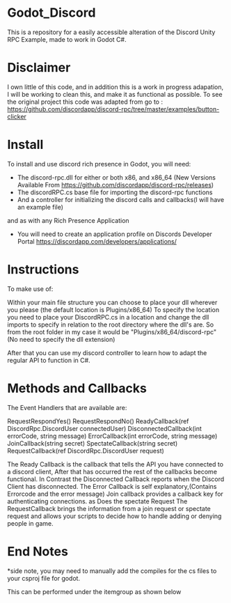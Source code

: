 # Godot_Discord
This is a repository for a easily accessible alteration of the Discord Unity RPC Example, made to work in Godot C#.

# Disclaimer

I own little of this code, and in addition this is a work in progress adapation, I will be working to clean this, and make it as functional as possible. To see the original project this code was adapted from go to : https://github.com/discordapp/discord-rpc/tree/master/examples/button-clicker

# Install
To install and use discord rich presence in Godot, you will need:

- The discord-rpc.dll for either or both x86, and x86_64 (New Versions Available From https://github.com/discordapp/discord-rpc/releases)
- The discordRPC.cs base file for importing the discord-rpc functions
- And a controller for initializing the discord calls and callbacks(I will have an example file)

and as with any Rich Presence Application

- You will need to create an application profile on Discords Developer Portal
https://discordapp.com/developers/applications/

# Instructions
To make use of:

Within your main file structure you can choose to place your dll wherever you please
(the default location is Plugins/x86_64)
To specify the location you need to place your DiscordRPC.cs in a location and change the dll imports to specify in relation to the root directory where the dll's are.
So from the root folder in my case it would be "Plugins/x86_64/discord-rpc" (No need to specify the dll extension)

After that you can use my discord controller to learn how to adapt the regular API to function in C#.

# Methods and Callbacks

The Event Handlers that are available are:

RequestRespondYes()
RequestRespondNo()
ReadyCallback(ref DiscordRpc.DiscordUser connectedUser)
DisconnectedCallback(int errorCode, string message)
ErrorCallback(int errorCode, string message)
JoinCallback(string secret)
SpectateCallback(string secret)
RequestCallback(ref DiscordRpc.DiscordUser request)

The Ready Callback is the callback that tells the API you have connected to a discord client, After that has occurred the rest of the callbacks become functional.
In Contrast the Disconnected Callback reports when the Discord Client has disconnected.
The Error Callback is self explanatory,(Contains Errorcode and the error message)
Join callback provides a callback key for authenticating connections.
as Does the spectate Request
The RequestCallback brings the information from a join request or spectate request and allows your scripts to decide how to handle adding or denying people in game.

# End Notes

*side note, you may need to manually add the compiles for the cs files to your csproj file for godot. 

This can be performed under the itemgroup as shown below

  <ItemGroup>
    <Compile Include="DiscordRPC.cs" />
    <Compile Include="DiscordController.cs" />
    <Compile Include="Properties\AssemblyInfo.cs" />
  </ItemGroup>
